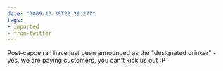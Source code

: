 ```yaml
---
date: "2009-10-30T22:29:27Z"
tags:
- imported
- from-twitter
---
```

Post-capoeira I have just been announced as the "designated drinker" - yes, we are paying customers, you can't kick us out :P
